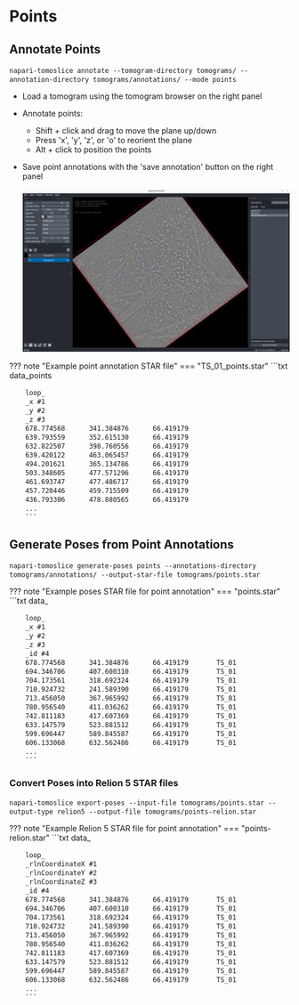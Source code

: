 # Points

## Annotate Points
````
napari-tomoslice annotate --tomogram-directory tomograms/ --annotation-directory tomograms/annotations/ --mode points
````

- Load a tomogram using the tomogram browser on the right panel
- Annotate points:

    - Shift + click and drag to move the plane up/down  
    - Press 'x', 'y', 'z', or 'o' to reorient the plane  
    - Alt + click to position the points

- Save point annotations with the 'save annotation' button on the right panel

  ![Dipole annotation](images/annotate-points.png)

??? note "Example point annotation STAR file"
    === "TS_01_points.star"
        ```txt
        data_points
        
        loop_
        _x #1
        _y #2
        _z #3
        678.774568      341.384876      66.419179
        639.793559      352.615130      66.419179
        632.822507      398.760556      66.419179
        639.420122      463.065457      66.419179
        494.201621      365.134786      66.419179
        503.348605      477.571296      66.419179
        461.693747      477.486717      66.419179
        457.720446      459.715509      66.419179
        436.793306      478.880565      66.419179
        ...
        ```

## Generate Poses from Point Annotations
````
napari-tomoslice generate-poses points --annotations-directory tomograms/annotations/ --output-star-file tomograms/points.star
````
??? note "Example poses STAR file for point annotation"
    === "points.star"
        ```txt
        data_
        
        loop_
        _x #1
        _y #2
        _z #3
        _id #4
        678.774568      341.384876      66.419179       TS_01
        694.346706      407.600310      66.419179       TS_01
        704.173561      318.692324      66.419179       TS_01
        710.924732      241.589390      66.419179       TS_01
        713.456050      367.965992      66.419179       TS_01
        780.956540      411.036262      66.419179       TS_01
        742.811183      417.607369      66.419179       TS_01
        633.147579      523.881512      66.419179       TS_01
        599.696447      589.845587      66.419179       TS_01
        606.133068      632.562486      66.419179       TS_01
        ...
        ```

### Convert Poses into Relion 5 STAR files
````
napari-tomoslice export-poses --input-file tomograms/points.star --output-type relion5 --output-file tomograms/points-relion.star
````
??? note "Example Relion 5 STAR file for point annotation"
    === "points-relion.star"
        ```txt
        data_
        
        loop_
        _rlnCoordinateX #1
        _rlnCoordinateY #2
        _rlnCoordinateZ #3
        _id #4
        678.774568      341.384876      66.419179       TS_01
        694.346706      407.600310      66.419179       TS_01
        704.173561      318.692324      66.419179       TS_01
        710.924732      241.589390      66.419179       TS_01
        713.456050      367.965992      66.419179       TS_01
        780.956540      411.036262      66.419179       TS_01
        742.811183      417.607369      66.419179       TS_01
        633.147579      523.881512      66.419179       TS_01
        599.696447      589.845587      66.419179       TS_01
        606.133068      632.562486      66.419179       TS_01
        ...
        ```